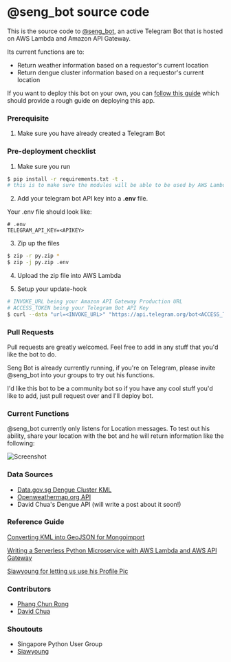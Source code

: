 # @seng_bot source code

This is the source code to [@seng_bot](https://telegram.me/seng_bot), an active Telegram Bot that is hosted on AWS Lambda and Amazon API Gateway.

Its current functions are to:

* Return weather information based on a requestor's current location
* Return dengue cluster information based on a requestor's current location

If you want to deploy this bot on your own, you can [follow this guide](http://dchua.com/2016/03/22/writing-a-serverless-python-microservice-with-aws-lambda-and-aws-api-gateway/) which should provide a rough guide on deploying this app.

### Prerequisite

1. Make sure you have already created a Telegram Bot

### Pre-deployment checklist

1. Make sure you run

```bash
$ pip install -r requirements.txt -t .
# this is to make sure the modules will be able to be used by AWS Lambda
```

2. Add your telegram bot API key into a __.env__ file.

Your .env file should look like:

```
# .env
TELEGRAM_API_KEY=<APIKEY>
```

3. Zip up the files

```bash
$ zip -r py.zip *
$ zip -j py.zip .env
```

4. Upload the zip file into AWS Lambda

5. Setup your update-hook

```bash
# INVOKE_URL being your Amazon API Gateway Production URL
# ACCESS_TOKEN being your Telegram Bot API Key
$ curl --data "url=<INVOKE_URL>" "https://api.telegram.org/bot<ACCESS_TOKEN>/setWebhook"
```

### Pull Requests
Pull requests are greatly welcomed. Feel free to add in any stuff that you'd like the bot to do.

Seng Bot is already currently running, if you're on Telegram, please invite @seng_bot into your groups to try out his functions.

I'd like this bot to be a community bot so if you have any cool stuff you'd like to add, just pull request over and I'll deploy bot.

### Current Functions

@seng_bot currently only listens for Location messages. To test out his ability, share your location with the bot and he will return information like the following:

![Screenshot](https://cloud.githubusercontent.com/assets/68039/14183524/57066664-f7a3-11e5-88fd-9d1c517c6e77.png)

### Data Sources

* [Data.gov.sg Dengue Cluster KML](https://data.gov.sg/dataset/dengue-clusters)
* [Openweathermap.org API](http://openweathermap.org/)
* David Chua's Dengue API (will write a post about it soon!)

### Reference Guide

[Converting KML into GeoJSON for Mongoimport](http://dchua.com/2016/03/31/converting-kml-into-geojson-for-mongoimport/)

[Writing a Serverless Python Microservice with AWS Lambda and AWS API Gateway](http://dchua.com/2016/03/22/writing-a-serverless-python-microservice-with-aws-lambda-and-aws-api-gateway/)

[Siawyoung for letting us use his Profile Pic](github.com/siawyoung)

### Contributors

* [Phang Chun Rong](https://github.com/crphang)
* [David Chua](https://github.com/davidchua)

### Shoutouts

* Singapore Python User Group
* [Siawyoung](https://twitter.com/siawyoung)

